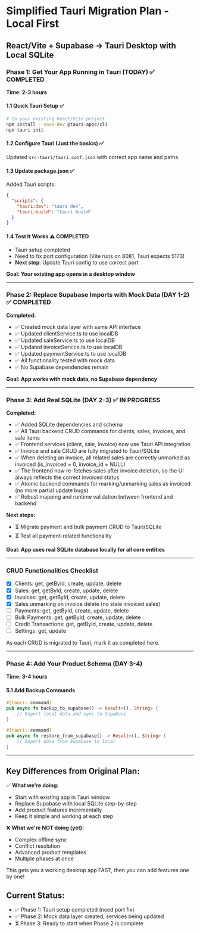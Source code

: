 # Simplified Tauri Migration Plan - Local First
## React/Vite + Supabase → Tauri Desktop with Local SQLite

### **Phase 1: Get Your App Running in Tauri (TODAY)** ✅ COMPLETED
**Time: 2-3 hours**

#### 1.1 Quick Tauri Setup ✅
```bash
# In your existing React/Vite project
npm install --save-dev @tauri-apps/cli
npx tauri init
```

#### 1.2 Configure Tauri (Just the basics) ✅
Updated `src-tauri/tauri.conf.json` with correct app name and paths.

#### 1.3 Update package.json ✅
Added Tauri scripts:
```json
{
  "scripts": {
    "tauri:dev": "tauri dev",
    "tauri:build": "tauri build"
  }
}
```

#### 1.4 Test It Works ⚠️  COMPLETED
- Tauri setup completed
- Need to fix port configuration (Vite runs on 8081, Tauri expects 5173)
- **Next step**: Update Tauri config to use correct port

**Goal: Your existing app opens in a desktop window**

---

### **Phase 2: Replace Supabase Imports with Mock Data (DAY 1-2)** ✅ COMPLETED
**Completed:**
- ✅ Created mock data layer with same API interface
- ✅ Updated clientService.ts to use localDB
- ✅ Updated saleService.ts to use localDB
- ✅ Updated invoiceService.ts to use localDB
- ✅ Updated paymentService.ts to use localDB
- ✅ All functionality tested with mock data
- ✅ No Supabase dependencies remain

**Goal: App works with mock data, no Supabase dependency**

---

### **Phase 3: Add Real SQLite (DAY 2-3)** ✅ IN PROGRESS
**Completed:**
- ✅ Added SQLite dependencies and schema
- ✅ All Tauri backend CRUD commands for clients, sales, invoices, and sale items
- ✅ Frontend services (client, sale, invoice) now use Tauri API integration
- ✅ Invoice and sale CRUD are fully migrated to Tauri/SQLite
- ✅ When deleting an invoice, all related sales are correctly unmarked as invoiced (is_invoiced = 0, invoice_id = NULL)
- ✅ The frontend now re-fetches sales after invoice deletion, so the UI always reflects the correct invoiced status
- ✅ Atomic backend commands for marking/unmarking sales as invoiced (no more partial update bugs)
- ✅ Robust mapping and runtime validation between frontend and backend

**Next steps:**
- ⏳ Migrate payment and bulk payment CRUD to Tauri/SQLite
- ⏳ Test all payment-related functionality

**Goal: App uses real SQLite database locally for all core entities**

---

### **CRUD Functionalities Checklist**

- [x] Clients: get, getById, create, update, delete
- [x] Sales: get, getById, create, update, delete
- [x] Invoices: get, getById, create, update, delete
- [x] Sales unmarking on invoice delete (no stale invoiced sales)
- [ ] Payments: get, getById, create, update, delete
- [ ] Bulk Payments: get, getById, create, update, delete
- [ ] Credit Transactions: get, getById, create, update, delete
- [ ] Settings: get, update

As each CRUD is migrated to Tauri, mark it as completed here.

---

### **Phase 4: Add Your Product Schema (DAY 3-4)**
**Time: 3-4 hours**

<!-- #### 4.1 Add Product Tables
Create `src-tauri/migrations/002_products.sql` with the product schema from your original plan:
```sql
-- Add the corrugated_sheet_items, steel_slitting_strip_items, etc.
-- tables from your original plan
```

#### 4.2 Add Product Commands ✅ COMPLETED
Add product CRUD commands to match your needs

#### 4.3 Update Frontend
Add product management UI components

**Goal: Full product management working locally**

---

### **Phase 5: Future - Supabase Backup (LATER)**
**When you're ready:** -->

#### 5.1 Add Backup Commands
```rust
#[tauri::command]
pub async fn backup_to_supabase() -> Result<(), String> {
    // Export local data and sync to Supabase
}

#[tauri::command]
pub async fn restore_from_supabase() -> Result<(), String> {
    // Import data from Supabase to local
}
```

---

## **Key Differences from Original Plan:**

✅ **What we're doing:**
- Start with existing app in Tauri window
- Replace Supabase with local SQLite step-by-step
- Add product features incrementally
- Keep it simple and working at each step

❌ **What we're NOT doing (yet):**
- Complex offline sync
- Conflict resolution
- Advanced product templates
- Multiple phases at once

This gets you a working desktop app FAST, then you can add features one by one!

## **Current Status:**
- ✅ Phase 1: Tauri setup completed (need port fix)
- ✅ Phase 2: Mock data layer created, services being updated
- ⏳ Phase 3: Ready to start when Phase 2 is complete